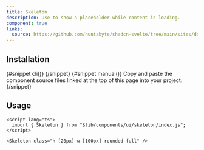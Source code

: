 ```yaml
---
title: Skeleton
description: Use to show a placeholder while content is loading.
component: true
links:
  source: https://github.com/huntabyte/shadcn-svelte/tree/main/sites/docs/src/lib/registry/ui/skeleton
---
```


<script>
  import { ComponentPreview, PMAddComp, PMInstall, Step, Steps, InstallTabs } from '$lib/components/docs';
</script>

<ComponentPreview name="skeleton-demo">

<div></div>

</ComponentPreview>

## Installation

<InstallTabs>
{#snippet cli()}
<PMAddComp name="skeleton" />
{/snippet}
{#snippet manual()}
<Steps>
<Step>Copy and paste the component source files linked at the top of this page into your project.</Step>
</Steps>
{/snippet}
</InstallTabs>

## Usage

```svelte
<script lang="ts">
  import { Skeleton } from "$lib/components/ui/skeleton/index.js";
</script>
```

```svelte
<Skeleton class="h-[20px] w-[100px] rounded-full" />
```
